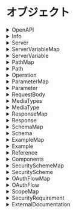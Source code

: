 # オブジェクト

<details><summary>OpenAPI</summary>

## OpenAPI

OpenAPIスキーマの親のオブジェクト。

```yaml
openapi: <openapi_version>
info:
  Info  # required
servers:
  - Server
paths:  # required
  PathMap
components:
  Components
security:
  - SecurityRequirement
tags:
  - Tag
externalDocs:
  ExternalDocumentation
```

### パラメータ

<details><summary>&lt;openapi_version&gt;</summary>

#### &lt;openapi_version&gt;

`OpenAPI`仕様のバージョンを指定します。

セマンティックバージョン形式。

現在利用可能なバージョンは3.0.0, 3.0.1, 3.0.2, 3.0.3です。

</details>

</details>

<details><summary>Info</summary>

## Info

`API`関するメタ情報を提供します。

```yaml
title: <api_title>  # required
description: <api_description>
version: <api_version>  # required
termesOfService: <terms_of_service_path>
```

### パラメータ

<details><summary>&lt;api_title&gt;</summary>

#### &lt;api_title&gt;

`API`名を指定する

</details>

<details><summary>&lt;api_description&gt;</summary>

#### &lt;api_description&gt;

APIの説明を記述します。

複数行にすることができ、`Markdown`の`CommonMark`を

サポートしています。

</details>

<details><summary>&lt;api_version&gt;</summary>

#### &lt;api_version&gt;

APIのバージョンを指定する。

`<major>.<minor>.<patch>`のようなセマンティックバージョニング

以外にも`1.0-beta`や`2017-07-25`のようにも指定できます。

</details>

<details><summary>terms_of_service_path</summary>

#### terms_of_service_path

利用規約への相対パスを記述

</details>

</details>

<details><summary>Server</summary>

## Server

ターゲットサーバーの接続情報を提供します。

本番サーバーやサンドボックスサーバーなど複数のサーバー

を定義、上書きします。

```yaml
url: <server_url>  # required
description: <server_description>
variables:
  ServerVariableMap
```

### パラメータ　

<details><summary>&lt;server_url&gt;</summary>

#### &lt;server_url&gt;

ベースのURLを指定します。

`RFC3986`に準拠しており、通常は次のようになります。

`[<scheme>://<host>[:<port>]][/<path>]`

`serverse`が省略され他場合、デフォルトは`/`です。

`path`のみを指定した場合、 ホストはローカルサーバーに

対して解決されます。

##### 備考

<details><summary>scheme</summary>

##### scheme

- https
- http
- ws
- wss

</details>

<details><summary>host</summary>

##### host

ホストはIPアドレスにも対応しています。

</details>

</details>

<details><summary>&lt;server_description&gt;</summary>

#### &lt;server_description&gt;

サーバーの説明を記述します。

`CommonMark`というマークダウンをサポートしていて複数行記述できます。

</details>

### 例

<details><summary>サーバーのオーバーライド</summary>

#### サーバーのオーバーライド

一部のエンドポイントがほかのAPIとは異なるサーバーや

ベースパスを使用する場合に、グローバルの`servers`を

上書きできます。

```yaml
servers:
  - url: https://api.example.com/v1
paths:
  /files:
    description: File upload and download operations
    servers:
      - url: https://files.example.com
        description: Override base path for all operations with the /files path
  /ping:
    get:
      servers:
        - url: https://echo.example.com
          description: Override base path for the GET /ping operation
```

</details>

</details>

<details><summary>ServerVariableMap</summary>

## ServerVariableMap

サーバー変数を定義する。

```yaml
<varaible>:
  ServerVariable
[...]
```

### パラメータ

<details><summary>&lt;variable&gt;</summary>

#### &lt;variable&gt;

サーバー変数名。

</details>

</details>

<details><summary>ServerVariable</summary>

## ServerVariable

サーバー変数の属性を指定する。

サーバー変数は`url`のテンプレートを置換します。

```yaml
enum:
  - <enum_value>
default: <default_value>  # default_value
description: <variable_description>
```

### パラメータ

<details><summary>&lt;enum_value&gt;</summary>

#### &lt;enum_value&gt;

列挙型の要素を指定します。

</details>

<details><summary>&lt;default_value&gt;</summary>

#### &lt;default_value&gt;

サーバー変数のデフォルト値。

</details>

<details><summary>&lt;variable_description&gt;</summary>

#### &lt;variable_description&gt;

サーバー変数の説明を記述します。

複数行のマークダウンを使用できます。

</details>

### 例

<details><summary>HTTPSおよびHTTP</summary>

#### HTTPSおよびHTTP

```yaml
servers:
  - url: '{protocol}://api.example.com'
    variables:
      protocol:
        enum:
          - http
          - https
        default: https
```

</details>

<details><summary>ProductionとDevelopmentとStaging</summary>

#### ProductionとDevelopmentとStaging

```yaml
servers:
  - url: https://{environment}.example.com/v2
    variables:
      environment:
        default: api    # Production server
        enum:
          - api         # Production server
          - api.dev     # Development server
          - api.staging # Staging server
```

</details>

<details><summary>SaaSとOn-Premise</summary>

#### SaaSとOn-Premise

```yaml
servers:
  - url: '{server}/v1'
    variables:
      server:
        default: https://api.example.com  # SaaS server
```

</details>

<details><summary>リージョンごと</summary>

#### リージョンごと

```yaml
servers:
  - url: https://{region}.api.cognitive.microsoft.com
    variables:
      region:
        default: westus
        enum:
          - westus
          - eastus2
          - westcentralus
          - westeurope
          - southeastasia
```

</details>

</details>

<details><summary>PathMap</summary>

## PathMap

エンドポイントを定義する。

```yaml
<path>:
  Path
[...]
```

### パラメータ

<details><summary>&lt;path&gt;</summary>

#### &lt;path&gt;

エンドポイントへの相対パスを入れます。

パスパラメータを含むテンプレートを使用する場合は、

`{<parameter_name>}`のように中括弧で囲った部分が

置換されます。

</details>

</details>

<details><summary>Path</summary>

## Path

エンドポイントを定義できます。

```yaml
summary: <path_summary>
description: <path_description>
servers:
  - Server
get:
  Operation
post:
  Operation
put:
  Operation
patch:
  Operation
delete:
  Operation
options:
  Operation
head:
  Operation
trace:
  Operation
parameters:
  - Parameter | References
```

### パラメータ

<details><summary>&lt;path_summary&gt;</summary>

#### &lt;path_summary&gt;

エンドポイントの概要。

</details>

<details><summary>&lt;path_description&gt;</summary>

#### &lt;path_description&gt;

エンドポイントの説明を記述する。

マークダウンを使用できます。

</details>

### 例

<details><summary>共通パラメータ</summary>

#### 共通パラメータ

```yaml
paths:
  /user/{id}:
    parameters:
      - in: path
        name: id
        schema:
          type: integer
        required: true
        description: The user ID
    get:
      summary: Gets a user by ID
      ...
    patch:
      summary: Updates an existing user with the specified ID
      ...
    delete:
      summary: Deletes the user with the specified ID
      ...
```

</details>

</details>

<details><summary>Operation</summary>

## Operation

操作関数の設定

```yaml
operationId: <operation_id>
tags:
  - <operation_tag>
summary: <operation_summary>
description: <operation_discripton>
servers:
  - Server
parameters:
  - Parameter | Reference
requestBody:
  RequestBody | Reference
responses:  # required
  ResponseMap
deprecated: <operation_deprecated>
```

### パラメータ

<details><summary>&lt;operation_id&gt;</summary>

#### &lt;operation_id&gt;

操作を識別するために使用される一意の文字列です。

コードを自動生成するときのメソッド名に使用されます。

</details>

<details><summary>&lt;operation_tag&gt;</summary>

#### &lt;operation_tag&gt;

操作にタグをつけることで、ほかの操作とグループ化することができます

</details>

<details><summary>&lt;operation_summary&gt;</summary>

#### &lt;operation_summary&gt;

操作の概要。

</details>

<details><summary>&lt;operation_description&gt;</summary>

#### &lt;operation_description&gt;

操作の詳細。マークダウンをサポート。

</details>

<details><summary>&lt;operation_deprecated&gt;</summary>

#### &lt;operation_deprecated&gt;

操作が非推奨かどうかの真偽値を返す。

</details>

</details>

<details><summary>ParameterMap</summary>

## ParameterMap

```yaml
<parameter_model>:
  Parameter
```

### パラメータ

<details><summary>&lt;parameter_model&gt;</summary>

任意のパラメータのモデル名。

</details>

</details>

<details><summary>Parameter</summary>

## Parameter

パラメータの属性を設定する。

`schema`と`content`は排他であり、どちらかを

指定する。

```yaml
name: <parameter_name>  # required
in: <parameter_in>  # required
description: <parameter_description>
required: <parameter_required>
schema:
    Schema | Reference
content:
    MediaTypes
style: <style_value>
explode: <parameter_explode>
allowReversed: <parameter_allow_reversed>
allowEmptyValue: <parameter_allow_empty_value>
example: Any
examples:
  ExampleMap
deprecated: <parameter_deprecated>
```

### パラメータ

<details><summary>&lt;parameter_name&gt;</summary>

#### &lt;parameter_name&gt;

パラメータ名

</details>

<details><summary>&lt;parameter_in&gt;</summary>

#### &lt;parameter_in&gt;

パラメータの種類。

- query
- header
- path
- cookie

##### 例

<details><summary>パスパラメータ</summary>

###### パスパラメータ

URLパスの可変の部分です。これらは通常、IDで識別される

ユーザーなど、コレクション内の特定のリソースをさすために

使用されます。`in: path`を使用して定義されひつようがあり、

パスで指定されたもの同じである必要があります。また

パスパラメータは必須パラメータなので、`required: true`が

必要になります。

```yaml
paths:
  /users/{id}:
    get:
      parameters:
        - in: path
          name: id   # Note the name is the same as in the path
          required: true
          schema:
            type: integer
            minimum: 1
          description: The user ID
```

</details>

<details><summary>クエリパラメータ</summary>

###### クエリパラメータ

クエリパラメータはリクエスト`URL`の末尾の`?`のあとに表示され

複数指定する場合は`&`で区切られます。クエリパラメータは

必須およびオプションです。

```yaml
parameters:
        - in: query
          name: offset
          schema:
            type: integer
          description: The number of items to skip before starting to collect the result set
        - in: query
          name: limit
          schema:
            type: integer
          description: The numbers of items to return
```

</details>

<details><summary>ヘッダパラメータ</summary>

###### ヘッダパラメータ

カスタムリクエストヘッダーを定義する。

```yaml
paths:
  /ping:
    get:
      summary: Checks if the server is alive
      parameters:
        - in: header
          name: X-Request-ID
          schema:
            type: string
            format: uuid
          required: true
```

</details>

<details><summary>クッキーパラメータ</summary>

`in: cookie`を指定します。

```yaml
GET /api/users
Host: example.com
Cookie: debug=0; csrftoken=BUSe35dohU3O1MZvDCUOJ
```

</details>

</details>

<details><summary>&lt;parameter_description&gt;</summary>

#### &lt;parameter_description&gt;

パラメータの説明。マークダウンをサポート。

</details>

<details><summary>&lt;parameter_required&gt;</summary>

#### &lt;parameter_required&gt;

必須パラメータかどうかの真偽値。

デフォルトではすべてのパラメータがオプションとなるので、

必須パラメータはこの属性を指定する。

</details>

<details><summary>&lt;style_value&gt;</summary>

#### &lt;style_value&gt;

`RFC6570`に基づき、

パスパラメータ、クエリパラメータ、ヘッダパラメータ、

クッキーパラメータで配列やオブジェクトをうけとれるように

指定する。

|style|type|in|
|:---|:---|:---|
|matrix|primitive, array, object|path|
|label|primitive, array, object|path|
|form|primitive, array, object|query, qookie|
|simple|array|path, header|
|spaceDelimited|array|query|
|pipeDelimited|array|query|
|deepObject|object|query|

</details>

<details><summary>&lt;parameter_explode&gt;</summary>

#### &lt;parameter_explode&gt;

`object`や`array`をうけとるときに要素ごとにパラメータをつくる。

`style: form`のときはデフォルトで`true`だが、

それ以外はデフォルトは`false`

</details>

<details><summary>&lt;parameter_allow_reversed&gt;</summary>

#### &lt;parameter_allow_reversed&gt;

パスに含まれるクエリパラメータなどをパーセントエンコード

しないようにするかどうか。

</details>

<details><summary>&lt;parameter_allow_empty_value&gt;</summary>

クエリパラメータなどの名前のみで値を指定しない表現を許可するかどうか。

```
Get /foo?metadata
```

</details>

<details><summary>&lt;parameter_deprecated&gt;</summary>

パラメータが非推奨かどうかをいれる。

</details>

</details>

<details><summary>RequestBody</summary>

## RequestBody

```yaml
description: <request_body_description>
content:  # required
  MediaTypes
required: <request_body_required>
```

### パラメータ

<details><summary>&lt;request_body_description&gt;</summary>

#### &lt;request_body_description&gt;

リクエストボディの説明文。マークダウンをサポート

</details>

<details><summary>&lt;request_body_required&gt;</summary>

#### &lt;request_body_required&gt;

リクエストボディが必須かどうかのパラメータ

</details>

</details>

<details><summary>MediaTypes</summary>

## MediaTypes

メディアタイプごとのリクエストやレスポンスを定義します。


```yaml
<media_type>:
  MediaType
  [...]
```

### パラメータ

<details><summary>media_type</summary>

#### &lt;media_type&gt;

メディアタイプを指定する。`RFC6838`に準拠している必要があります。

ベンダー固有も使用できます。

- application/json
- application/xml
- application/x-www-form-urlencoded
- multipart/form-data
- text/plain; charset=utl-8
- text/html
- application/pdf
- image/png

</details>

### 例

<details><summary>複数のメディアタイプに同じスキーマを使用する。</summary>

#### 複数のメディアタイプに同じスキーマを使用する。

```yaml
paths:
  /employees:
    get:
      responses:
        '200':      # Response
          description: OK
          content:  # Response body
            application/json:  # Media type
             schema: 
               $ref: '#/components/schemas/Employee'    # Reference to object definition
            application/xml:   # Media type
             schema: 
               $ref: '#/components/schemas/Employee'    # Reference to object definition
components:
  schemas:
    Employee:      # Object definition
      type: object
      properties:
        id:
          type: integer
        name:
          type: string
        fullTime: 
          type: boolean
```

</details>

<details><summary>プレースホルダを使用する。</summary>

#### プレースホルダを使用する。

`*/*`や`application/*`、`image/*`などのプレースホルダーを使用できます。

```yaml
paths:
  /info/logo:
    get:
      responses:
        '200':           # Response
          description: OK
          content:       # Response body
            image/*:     # Media type
             schema: 
               type: string
               format: binary
```

</details>

</details>

<details><summary>MediaType</summary>

## MediaType

メディアの内容を定義します。

```yaml
schema:
  Schema | Reference
```

</details>

<details><summary>ResponseMap</summary>

## ResponseMap

HTTPステータスコードに期待されるレスポンスを

マッピングします。

```yaml
default:
  Response | Reference
<http_status_code>:
  Response | Reference
  [...]
```

### パラメータ

<details><summary>&lt;http_status_code&gt;</summary>

HTTPステータスコードを記述する。

</details>

</details>

<details><summary>Response</summary>

## Response

レスポンスを定義する。

```yaml
Resopnse:
  description: <response_description>  # required
  content: MediaType
```

### パラメータ

<details><summary>response_description</summary>

レスポンスの説明

</details>

</details>

<details><summary>SchemaMap</summary>

## SchemaMap

スキーマを複数定義する。

```yaml
<schema_name>:
  Schema
  [...]
```

### パラメータ

<details><summary>&lt;schema_name&gt;</summary>

#### &lt;schema_name&gt;

スキーマの名前

</details>

</details>

<details><summary>Schema</summary>

## Schema

スキーマを定義する。

```yaml
type: <schema_type>
format: <type_format>
default: <schema_defualt>
minimum: <schema_minimum>
maximum: <schema_maximum>
properties: Schema
example: <schema_example> | Example | Reference
required:
  - <required_param>
nullable: <schema_nullable>
```

### パラメータ

<details><summary>&lt;schema_type&gt;</summary>

#### &lt;schema_type&gt;

スキーマの型

</details>

<details><summary>&lt;format&gt;</summary>

#### &lt;format&gt;

型のフォーマットを指定する。

</details>

<details><summary>&lt;schema_default&gt;</summary>

#### &lt;schema_default&gt;

デフォルト値をいれる。

</details>

<details><summary>&lt;schema_minimum&gt;</summary>

#### &lt;schema_minimum&gt;

スキーマの最小値を定義する。

</details>

<details><summary>&lt;schema_maximum&gt;</summary>

#### &lt;schema_maximum&gt;

スキーマの最大値を定義する。

</details>

<details><summary>&lt;schema_example&gt;</summary>

#### &lt;schema_example&gt;

スキーマの値の例を示す。

</details>

<details><summary>&lt;required_param&gt;</summary>

#### &lt;required_param&gt;

必須のパラメータ名

</details>

<details><summary>&lt;nullable&gt;</summary>

#### &lt;nullable&gt;

`null`を指定できるかどうかの真偽値をいれる。

デフォルトは`false`

</details>

</details>

<details><summary>ExampleMap</summary>

## ExampleMap

```yaml
<example_name>:
  Example | Reference
```

### パラメータ

<details><summary>&lt;example_name&gt;</summary>

例の名前。

</details>

</details>

<details><summary>Example</summary>

## Example

スキーマの例を指定する。

```yaml
value: Any
```

</details>

<details><summary>Reference</summary>

## Reference

内部および外部で、モデルを参照する。

```yaml
$ref: '<reference>'  # required
```

### パラメータ

<details><summary>&lt;reference&gt;</summary>

#### &lt;reference&gt;

参照先。フォーマットは`json`参照に基づく。

`[<external_file_path>][#<internal_json_path>]`

### 例

<details><summary>内部ファイルのコンポーネントのドキュメント</summary>

#### 内部ファイルのコンポーネントのドキュメント

```yaml
$ref: '#/components/schemas/Pet'
```

</details>

<details><summary>外部ファイルのドキュメント</summary>

#### 外部ファイルのドキュメント

```yaml
$ref: Pet.yaml
```

</details>

<details><summary>外部ファイルと相対ドキュメント</summary>

#### 外部ファイルと相対ドキュメント

```yaml
$ref: definitions.yaml#/Pet
```

</details>

</details>

</details>

<details><summary>Components</summary>

## Components

```yaml
schemas:
  SchemaMap
parameters:
  ParameterMap
securitySchemes:
  SecuritySchemeMap
```

### 例

<details><summary>共通パラメータ</summary>

#### 共通パラメータ

```yaml
components:
  parameters:
    offsetParam:  # <-- Arbitrary name for the definition that will be used to refer to it.
                  # Not necessarily the same as the parameter name.
      in: query
      name: offset
      required: false
      schema:
        type: integer
        minimum: 0
      description: The number of items to skip before starting to collect the result set.
    limitParam:
      in: query
      name: limit
      required: false
      schema:
        type: integer
        minimum: 1
        maximum: 50
        default: 20
      description: The numbers of items to return.
paths:
  /users:
    get:
      summary: Gets a list of users.
      parameters:
        - $ref: '#/components/parameters/offsetParam'
        - $ref: '#/components/parameters/limitParam'
      responses:
        '200':
          description: OK
  /teams:
    get:
      summary: Gets a list of teams.
      parameters:
        - $ref: '#/components/parameters/offsetParam'
        - $ref: '#/components/parameters/limitParam'
      responses:
        '200':
          description: OK
```

</details>

</details>

<details><summary>SecuritySchemeMap</summary>

## SecuritySchemeMap

使用できるセキュリティ構成を定義する。

```yaml
<scheme_name>:
  SecurityScheme | Reference
```

### パラメータ

<details><summary>&lt;scheme_name&gt;</summary>

#### &lt;scheme_name&gt;

定義するセキュリティスキームの名前

</details>

</details>

<details><summary>SecurityScheme</summary>

## SecurityScheme

セキュリティ構成を定義します。

```yaml
type: <scheme_type>  # required
description: <scheme_description>
flows:
  OAuthFlowMapObject
```

### パラメータ

<details><summary>&lt;scheme_type&gt;</summary>

#### &lt;scheme_type&gt;

セキュリティ構成の種類を指定します。

- apiKey
- http
- oauth2
- openIdConnect

</details>

<details><summary>&lt;scheme_description&gt;</summary>

#### &lt;scheme_description&gt;

セキュリティ構成の説明。マークダウンをサポートしています。

</details>

</details>

<details><summary>OAuthFlowMap</summary>

## OAuthFlowMap

セキュリティ構成に`oauth2`を選択したときに

定義しなければならない工程の定義。

```yaml
authorizationCode:
  OAuthFlow
```

</details>

<details><summary>OAuthFlow</summary>

## OAuthFlow

```yaml
authorizationUrl: <authorization_url>  #required
tokenUrl: <token_url>  # required
scopes:
  ScopeMap
```

### パラメータ

<details><summary>&lt;authorization_url&gt;</summary>

#### &lt;authorization_url&gt;

認証URLの相対パス。

</details>

<details><summary>&lt;token_url&gt;</summary>

#### &lt;token_url&gt;

トークンURLの相対パス

</details>

</details>

<details><summary>ScopeMap</summary>

## ScopeMap

```yaml
<scope_name>: <scope_description>
```

### パラメータ

<details><summary>&lt;scope_name&gt;</summary>

#### &lt;scope_name&gt;

スコープ名

</details>

<details><summary>&lt;scope_description&gt;</summary>

#### &lt;scope_description&gt;

スコープの説明

</details>

</details>

<details><summary>SecurityRequirement</summary>

## SecurityRequirement

```yaml
<scheme_name>:
  - <scope>
```

### パラメータ

<details><summary>&lt;scheme_name&gt;</summary>

#### &lt;scheme_name&gt;

定義したセキュリティ構成の名前

</details>

<details><summary>&lt;scope&gt;</summary>

#### &lt;scope&gt;

`oauth2`と`openConnectId`の場合は、利用可能な

スコープを渡す。それ以外のセキュリティ構成は

`[]`と空のリストを渡す必要がある。

</details>

</details>

<details><summary>ExternalDocumentation</summary>

## ExternalDocumentation

拡張ドキュメントのための外部リソースを指定する。

```yaml
url: <doc_url>  # required
description: <doc_description>
```

### パラメータ

<details><summary>&lt;doc_url&gt;</summary>

#### &lt;doc_url&gt;

拡張ドキュメントの相対パス。

</details>

<details><summary>&lt;doc_description&gt;</summary>

ドキュメントの説明を指定する。

</details>

</details>
